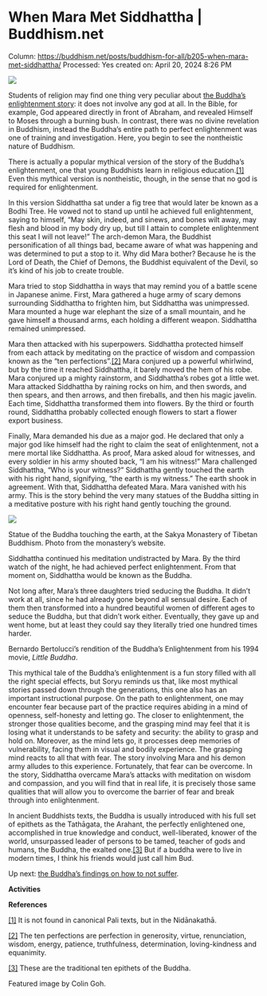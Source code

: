 # When Mara Met Siddhattha | Buddhism.net

Column: https://buddhism.net/posts/buddhism-for-all/b205-when-mara-met-siddhattha/
Processed: Yes
created on: April 20, 2024 8:26 PM

![](https://buddhism.net/wp-content/uploads/2022/07/B205A5_2048.jpg)

Students of religion may find one thing very peculiar about [the Buddha’s enlightenment story](https://buddhism.net/posts/buddhism-for-all/b204-the-noble-search-without-google/): it does not involve any god at all. In the Bible, for example, God appeared directly in front of Abraham, and revealed Himself to Moses through a burning bush. In contrast, there was no divine revelation in Buddhism, instead the Buddha’s entire path to perfect enlightenment was one of training and investigation. Here, you begin to see the nontheistic nature of Buddhism.

There is actually a popular mythical version of the story of the Buddha’s enlightenment, one that young Buddhists learn in religious education.[[1]](https://buddhism.net/posts/buddhism-for-all/b205-when-mara-met-siddhattha/#_ftn1) Even this mythical version is nontheistic, though, in the sense that no god is required for enlightenment.

In this version Siddhattha sat under a fig tree that would later be known as a Bodhi Tree. He vowed not to stand up until he achieved full enlightenment, saying to himself, “May skin, indeed, and sinews, and bones wilt away, may flesh and blood in my body dry up, but till I attain to complete enlightenment this seat I will not leave!” The arch-demon Mara, the Buddhist personification of all things bad, became aware of what was happening and was determined to put a stop to it. Why did Mara bother? Because he is the Lord of Death, the Chief of Demons, the Buddhist equivalent of the Devil, so it’s kind of his job to create trouble.

Mara tried to stop Siddhattha in ways that may remind you of a battle scene in Japanese anime. First, Mara gathered a huge army of scary demons surrounding Siddhattha to frighten him, but Siddhattha was unimpressed. Mara mounted a huge war elephant the size of a small mountain, and he gave himself a thousand arms, each holding a different weapon. Siddhattha remained unimpressed.

Mara then attacked with his superpowers. Siddhattha protected himself from each attack by meditating on the practice of wisdom and compassion known as the “ten perfections”.[[2]](https://buddhism.net/posts/buddhism-for-all/b205-when-mara-met-siddhattha/#_ftn2) Mara conjured up a powerful whirlwind, but by the time it reached Siddhattha, it barely moved the hem of his robe. Mara conjured up a mighty rainstorm, and Siddhattha’s robes got a little wet. Mara attacked Siddhattha by raining rocks on him, and then swords, and then spears, and then arrows, and then fireballs, and then his magic javelin. Each time, Siddhattha transformed them into flowers. By the third or fourth round, Siddhattha probably collected enough flowers to start a flower export business.

Finally, Mara demanded his due as a major god. He declared that only a major god like himself had the right to claim the seat of enlightenment, not a mere mortal like Siddhattha. As proof, Mara asked aloud for witnesses, and every soldier in his army shouted back, “I am his witness!” Mara challenged Siddhattha, “Who is your witness?” Siddhattha gently touched the earth with his right hand, signifying, “the earth is my witness.” The earth shook in agreement. With that, Siddhattha defeated Mara. Mara vanished with his army. This is the story behind the very many statues of the Buddha sitting in a meditative posture with his right hand gently touching the ground.

![](https://buddhism.net/wp-content/uploads/2023/09/BuddhaOnShrine-Wide-600x299-1.jpg)

Statue of the Buddha touching the earth, at the Sakya Monastery of Tibetan Buddhism. Photo from the monastery’s website.

Siddhattha continued his meditation undistracted by Mara. By the third watch of the night, he had achieved perfect enlightenment. From that moment on, Siddhattha would be known as the Buddha.

Not long after, Mara’s three daughters tried seducing the Buddha. It didn’t work at all, since he had already gone beyond all sensual desire. Each of them then transformed into a hundred beautiful women of different ages to seduce the Buddha, but that didn’t work either. Eventually, they gave up and went home, but at least they could say they literally tried one hundred times harder.

Bernardo Bertolucci’s rendition of the Buddha’s Enlightenment from his 1994 movie, *Little Buddha*.

This mythical tale of the Buddha’s enlightenment is a fun story filled with all the right special effects, but Soryu reminds us that, like most mythical stories passed down through the generations, this one also has an important instructional purpose. On the path to enlightenment, one may encounter fear because part of the practice requires abiding in a mind of openness, self-honesty and letting go. The closer to enlightenment, the stronger those qualities become, and the grasping mind may feel that it is losing what it understands to be safety and security: the ability to grasp and hold on. Moreover, as the mind lets go, it processes deep memories of vulnerability, facing them in visual and bodily experience. The grasping mind reacts to all that with fear. The story involving Mara and his demon army alludes to this experience. Fortunately, that fear can be overcome. In the story, Siddhattha overcame Mara’s attacks with meditation on wisdom and compassion, and you will find that in real life, it is precisely those same qualities that will allow you to overcome the barrier of fear and break through into enlightenment.

In ancient Buddhists texts, the Buddha is usually introduced with his full set of epithets as the Tathāgata, the Arahant, the perfectly enlightened one, accomplished in true knowledge and conduct, well-liberated, knower of the world, unsurpassed leader of persons to be tamed, teacher of gods and humans, the Buddha, the exalted one.[[3]](https://buddhism.net/posts/buddhism-for-all/b205-when-mara-met-siddhattha/#_ftn3) But if a buddha were to live in modern times, I think his friends would just call him Bud.

Up next: [the Buddha’s findings on how to not suffer](https://buddhism.net/posts/buddhism-for-all/b206-the-buddhas-findings-four-noble-truths/).

**Activities**

**References**

[[1]](https://buddhism.net/posts/buddhism-for-all/b205-when-mara-met-siddhattha/#_ftnref1) It is not found in canonical Pali texts, but in the Nidānakathā.

[[2]](https://buddhism.net/posts/buddhism-for-all/b205-when-mara-met-siddhattha/#_ftnref2) The ten perfections are perfection in generosity, virtue, renunciation, wisdom, energy, patience, truthfulness, determination, loving-kindness and equanimity.

[[3]](https://buddhism.net/posts/buddhism-for-all/b205-when-mara-met-siddhattha/#_ftnref3) These are the traditional ten epithets of the Buddha.

Featured image by Colin Goh.